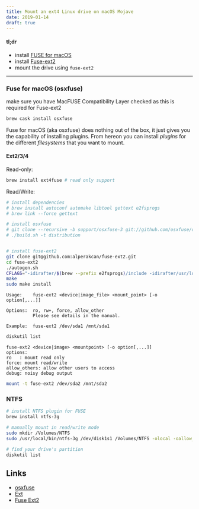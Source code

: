 ```yaml
---
title: Mount an ext4 Linux drive on macOS Mojave
date: 2019-01-14
draft: true
---
```


#### tl;dr

- install [FUSE for macOS](https://osxfuse.github.io/)
- install [Fuse-ext2](https://github.com/alperakcan/fuse-ext2)
- mount the drive using `fuse-ext2`

---

### Fuse for macOS (osxfuse)

make sure you have MacFUSE Compatibility Layer checked as this is required for Fuse-ext2


```bash
brew cask install osxfuse
```

Fuse for macOS (aka osxfuse) does nothing out of the box, it just gives you the capability of installing plugins. From hereon you can install _plugins_ for the different _filesystems_ that you want to mount.

#### Ext2/3/4

Read-only:

```bash
brew install ext4fuse # read only support
```

Read/Write:

```bash
# install dependencies
# brew install autoconf automake libtool gettext e2fsprogs
# brew link --force gettext

# install osxfuse
# git clone --recursive -b support/osxfuse-3 git://github.com/osxfuse/osxfuse.git osxfuse
# ./build.sh -t distribution


# install fuse-ext2
git clone git@github.com:alperakcan/fuse-ext2.git
cd fuse-ext2
./autogen.sh
CFLAGS="-idirafter/$(brew --prefix e2fsprogs)/include -idirafter/usr/local/include/osxfuse" LDFLAGS="-L$(brew --prefix e2fsprogs)/lib" ./configure
make
sudo make install
```

```
Usage:    fuse-ext2 <device|image_file> <mount_point> [-o option[,...]]

Options:  ro, rw+, force, allow_other
          Please see details in the manual.

Example:  fuse-ext2 /dev/sda1 /mnt/sda1
```

```bash
diskutil list
```

```
fuse-ext2 <device|image> <mountpoint> [-o option[,...]]
options:
ro   : mount read only
force: mount read/write
allow_others: allow other users to access
debug: noisy debug output
```

```bash
mount -t fuse-ext2 /dev/sda2 /mnt/sda2
```

### NTFS

```bash
# install NTFS plugin for FUSE
brew install ntfs-3g

# manually mount in read/write mode
sudo mkdir /Volumes/NTFS
sudo /usr/local/bin/ntfs-3g /dev/disk1s1 /Volumes/NTFS -olocal -oallow_other
```

```bash
# find your drive's partition
diskutil list
```

Links
---

- [osxfuse](https://github.com/osxfuse/osxfuse)
- [Ext](https://github.com/osxfuse/osxfuse/wiki/Ext)
- [Fuse Ext2](https://github.com/alperakcan/fuse-ext2)
